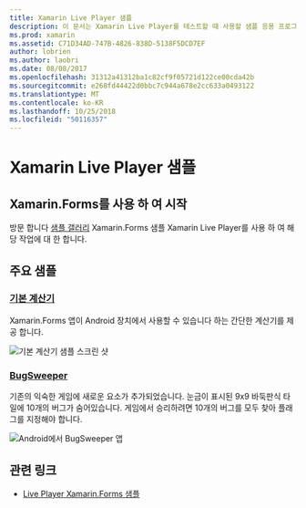 ```yaml
---
title: Xamarin Live Player 샘플
description: 이 문서는 Xamarin Live Player를 테스트할 때 사용할 샘플 응용 프로그램에 연결 합니다. 연결 된 샘플에는 기본 계산기 및 버그 sweeper 게임 포함 됩니다.
ms.prod: xamarin
ms.assetid: C71D34AD-747B-4826-838D-5138F5DCD7EF
author: lobrien
ms.author: laobri
ms.date: 08/08/2017
ms.openlocfilehash: 31312a41312ba1c82cf9f05721d122ce00cda42b
ms.sourcegitcommit: e268fd44422d0bbc7c944a678e2cc633a0493122
ms.translationtype: MT
ms.contentlocale: ko-KR
ms.lasthandoff: 10/25/2018
ms.locfileid: "50116357"
---
```

# <a name="xamarin-live-player-samples"></a>Xamarin Live Player 샘플

## <a name="get-started-with-xamarinforms"></a>Xamarin.Forms를 사용 하 여 시작

방문 합니다 [샘플 갤러리](https://developer.xamarin.com/samples/xamarin-live-player/all/) Xamarin.Forms 샘플 Xamarin Live Player를 사용 하 여 해당 작업에 대 한 합니다.

## <a name="featured-samples"></a>주요 샘플

### <a name="basic-calculatorhttpsdeveloperxamarincomsamplesmobileliveplayerbasiccalculator"></a>[기본 계산기](https://developer.xamarin.com/samples/mobile/LivePlayer/BasicCalculator/)

Xamarin.Forms 앱이 Android 장치에서 사용할 수 있습니다 하는 간단한 계산기를 제공 합니다.

![기본 계산기 샘플 스크린 샷](samples-images/basic-calculator-sml.png)

### <a name="bugsweeperhttpsdeveloperxamarincomsamplesmobileliveplayerbugsweeperlp"></a>[BugSweeper](https://developer.xamarin.com/samples/mobile/LivePlayer/BugSweeperLP/)

기존의 익숙한 게임에 새로운 요소가 추가되었습니다. 눈금이 표시된 9x9 바둑판식 타일에 10개의 버그가 숨어있습니다. 게임에서 승리하려면 10개의 버그를 모두 찾아 플래그를 지정해야 합니다.

![Android에서 BugSweeper 앱](samples-images/bugsweeper-sml.png)

## <a name="related-links"></a>관련 링크

- [Live Player Xamarin.Forms 샘플](https://developer.xamarin.com/samples/xamarin-live-player/all/)

